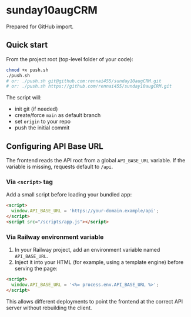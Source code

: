 # sunday10augCRM

Prepared for GitHub import.

## Quick start

From the project root (top-level folder of your code):

```bash
chmod +x push.sh
./push.sh
# or: ./push.sh git@github.com:rennai455/sunday10augCRM.git
# or: ./push.sh https://github.com/rennai455/sunday10augCRM.git
```

The script will:
- init git (if needed)
- create/force `main` as default branch
- set `origin` to your repo
- push the initial commit

## Configuring API Base URL

The frontend reads the API root from a global `API_BASE_URL` variable. If the
variable is missing, requests default to `/api`.

### Via `<script>` tag

Add a small script before loading your bundled app:

```html
<script>
  window.API_BASE_URL = 'https://your-domain.example/api';
</script>
<script src="/scripts/app.js"></script>
```

### Via Railway environment variable

1. In your Railway project, add an environment variable named `API_BASE_URL`.
2. Inject it into your HTML (for example, using a template engine) before
   serving the page:

```html
<script>
  window.API_BASE_URL = '<%= process.env.API_BASE_URL %>';
</script>
```

This allows different deployments to point the frontend at the correct API
server without rebuilding the client.
